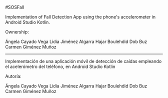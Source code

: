 #SOSFall

Implementation of Fall Detection App using the phone's accelerometer in Android Studio Kotlin.

Ownership: 

Ángela Cayado Vega
Lidia Jiménez Algarra 
Hajar Boulehdid Dob Buz
Carmen Giménez Muñoz

----- 

Implementación de una aplicación móvil de detección de caídas empleando el acelerómetro del teléfono, en Android Studio Kotlin

Autoría: 

Ángela Cayado Vega
Lidia Jiménez Algarra 
Hajar Boulehdid Dob Buz
Carmen Giménez Muñoz
